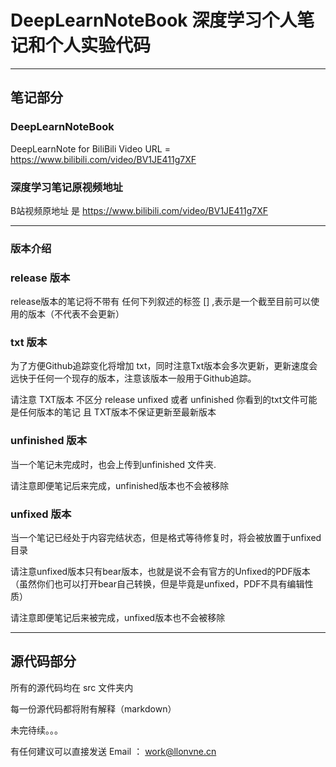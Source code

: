 # DeepLearnNoteBook 深度学习个人笔记和个人实验代码
---
## 笔记部分
### DeepLearnNoteBook
DeepLearnNote for BiliBili Video URL = https://www.bilibili.com/video/BV1JE411g7XF

### 深度学习笔记原视频地址
B站视频原地址 是 https://www.bilibili.com/video/BV1JE411g7XF

---

### 版本介绍

### release 版本
release版本的笔记将不带有 任何下列叙述的标签 [] ,表示是一个截至目前可以使用的版本（不代表不会更新）

### txt 版本
为了方便Github追踪变化将增加 txt，同时注意Txt版本会多次更新，更新速度会远快于任何一个现存的版本，注意该版本一般用于Github追踪。

请注意 TXT版本 不区分 release unfixed 或者 unfinished 你看到的txt文件可能是任何版本的笔记
且 TXT版本不保证更新至最新版本

### unfinished 版本
当一个笔记未完成时，也会上传到unfinished 文件夹.

请注意即便笔记后来完成，unfinished版本也不会被移除

### unfixed 版本
当一个笔记已经处于内容完结状态，但是格式等待修复时，将会被放置于unfixed目录

请注意unfixed版本只有bear版本，也就是说不会有官方的Unfixed的PDF版本 （虽然你们也可以打开bear自己转换，但是毕竟是unfixed，PDF不具有编辑性质）

请注意即便笔记后来被完成，unfixed版本也不会被移除

---
## 源代码部分

所有的源代码均在 src 文件夹内

每一份源代码都将附有解释（markdown）

未完待续。。。

有任何建议可以直接发送 Email ： work@llonvne.cn

